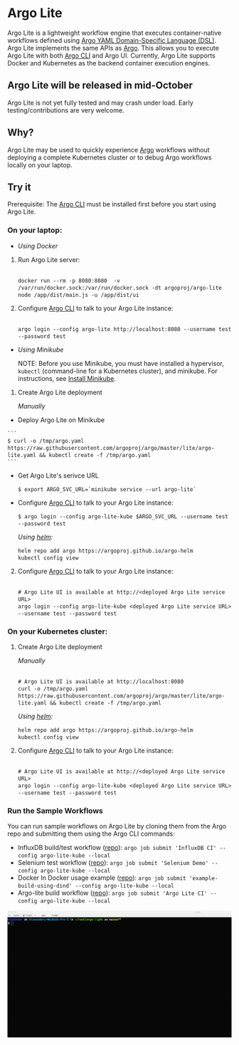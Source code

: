 # Argo Lite

Argo Lite is a lightweight workflow engine that executes container-native workflows defined using [Argo YAML Domain-Specific Language (DSL)](https://argoproj.github.io/docs/yaml/dsl_reference_intro.html).  Argo Lite implements the same APIs as [Argo](https://github.com/argoproj/argo). This allows you to execute Argo Lite with both [Argo CLI](https://argoproj.github.io/docs/dev-cli-reference.html) and Argo UI. Currently, Argo Lite supports Docker and Kubernetes as the backend container execution engines.

## Argo Lite will be released in mid-October

Argo Lite is not yet fully tested and may crash under load. Early testing/contributions are very welcome.

## Why?

Argo Lite may be used to quickly experience [Argo](https://github.com/argoproj/argo) workflows without deploying a complete Kubernetes cluster or to debug Argo workflows locally on your laptop.

## Try it

Prerequisite: The [Argo CLI](https://applatix.com/open-source/argo/get-started/installation) must be installed first before you start using Argo Lite.

### On your laptop:

* *Using Docker*

 1. Run Argo Lite server:

    ```
   
    docker run --rm -p 8080:8080  -v /var/run/docker.sock:/var/run/docker.sock -dt argoproj/argo-lite node /app/dist/main.js -u /app/dist/ui

    ```

 2. Configure [Argo CLI](https://argoproj.github.io/docs/dev-cli-reference.html) to talk to your Argo Lite instance:

    ```

    argo login --config argo-lite http://localhost:8080 --username test --password test

    ```

* *Using Minikube*

  NOTE: Before you use Minikube, you must have installed a hypervisor, `kubectl` (command-line for a Kubernetes cluster), and minikube. For instructions, see [Install Minikube](https://kubernetes.io/docs/tasks/tools/install-minikube/).

 1. Create Argo Lite deployment

    *Manually*
    
  -  Deploy Argo Lite on Minikube
  
    ```
    $ curl -o /tmp/argo.yaml https://raw.githubusercontent.com/argoproj/argo/master/lite/argo-lite.yaml && kubectl create -f /tmp/argo.yaml
    ```
    
  - Get Argo Lite's serivce URL 
  
    ```
    $ export ARGO_SVC_URL=`minikube service --url argo-lite`
    ```

  - Configure [Argo CLI](https://argoproj.github.io/docs/dev-cli-reference.html) to talk to your Argo Lite instance:
  
    ```
    $ argo login --config argo-lite-kube $ARGO_SVC_URL --username test --password test
    ```
  
    *Using [helm](https://docs.helm.sh/using_helm/#installing-helm):*

    ```
    helm repo add argo https://argoproj.github.io/argo-helm
    kubectl config view

    ```

 2. Configure [Argo CLI](https://argoproj.github.io/docs/dev-cli-reference.html) to talk to your Argo Lite instance:

    ```

    # Argo Lite UI is available at http://<deployed Argo Lite service URL>
    argo login --config argo-lite-kube <deployed Argo Lite service URL> --username test --password test

    ```

### On your Kubernetes cluster:

 1. Create Argo Lite deployment

    *Manually*

    ```

    # Argo Lite UI is available at http://localhost:8080
    curl -o /tmp/argo.yaml https://raw.githubusercontent.com/argoproj/argo/master/lite/argo-lite.yaml && kubectl create -f /tmp/argo.yaml

    ```

    *Using [helm](https://docs.helm.sh/using_helm/#installing-helm):*

    ```
    helm repo add argo https://argoproj.github.io/argo-helm
    kubectl config view

    ```

 2. Configure [Argo CLI](https://argoproj.github.io/docs/dev-cli-reference.html) to talk to your Argo Lite instance:

    ```

    # Argo Lite UI is available at http://<deployed Argo Lite service URL>
    argo login --config argo-lite-kube <deployed Argo Lite service URL> --username test --password test

    ```

### Run the Sample Workflows

You can run sample workflows on Argo Lite by cloning them from the Argo repo and submitting them using the Argo CLI commands:

* InfluxDB build/test workflow ([repo](https://github.com/argoproj/influxdb)): `argo job submit 'InfluxDB CI' --config argo-lite-kube --local`
* Selenium test workflow ([repo](https://github.com/argoproj/appstore)): `argo job submit 'Selenium Demo' --config argo-lite-kube --local`
* Docker In Docker usage example ([repo](https://github.com/argoproj/example-dind)): `argo job submit 'example-build-using-dind' --config argo-lite-kube --local`
* Argo-lite build workflow ([repo](https://github.com/argoproj/argo)): `argo job submit 'Argo Lite CI' --config argo-lite-kube --local`

![alt text](./demo.gif "Logo Title Text 1")
